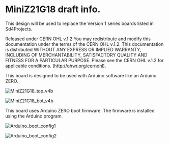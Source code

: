 # MiniZ21G18 draft info.

This design will be used to replace the Version 1 series boards listed in Sd4Projects.

Released under CERN OHL v.1.2
You may redistribute and modify this documentation under the terms of the CERN OHL v.1.2.
This documentation is distributed WITHOUT ANY EXPRESS OR IMPLIED WARRANTY, 
INCLUDING OF MERCHANTABILITY, SATISFACTORY QUALITY AND FITNESS FOR A PARTICULAR PURPOSE.
Please see the CERN OHL v.1.2 for applicable conditions. (http://ohwr.org/cernohl).


This board is designed to be used with Arduino software like an Arduino ZERO.

![MiniZ21G18_top_v4b](https://user-images.githubusercontent.com/6279065/113534717-6229e080-9586-11eb-80bc-0079c23add4f.jpg)


![MiniZ21G18_bot_v4b](https://user-images.githubusercontent.com/6279065/113534910-cea4df80-9586-11eb-829b-64eb000b69ad.jpg)

This board uses Arduino ZERO boot firmware. The firmware is installed using the Arduino program.

![Arduino_boot_config1](https://user-images.githubusercontent.com/6279065/113535362-082a1a80-9588-11eb-828a-56fa9f0f83a1.png)

![Arduino_boot_config2](https://user-images.githubusercontent.com/6279065/113535372-0eb89200-9588-11eb-8237-03f7e7e79712.jpg)
